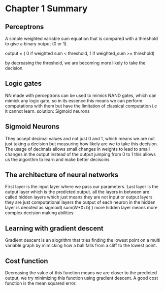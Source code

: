# Chapter 1 Summary
## Perceptrons
A simple weighted variable sum equation that is compared with a threshold to give a binary output (0 or 1).

output = ( 0 if weighted sum < threshold, 1 if weighted_sum >= threshold)

by decreasing the threshold, we are becoming more likely to take the decision.

## Logic gates
NN made with perceptrons can be used to mimick NAND gates, which can mimick any logic gate, so in its essence this means we can perform
computations with them but have the limitation of classical computation i.e it cannot learn.
solution: Sigmoid neurons
## Sigmoid Neurons
They accept decimal values and not just 0 and 1, which means we are not just taking a decision but measuring how likely are we to take this decision.
The usage of decimals allows small changes in weights to lead to small changes in the output instead of the output jumping from 0 to 1
this allows us the algorithm to learn and make better decisoins

## The architecture of neural networks
First layer is the input layer where we pass our parameters.
Last layer is the output layer which is the predicted output.
all the layers in between are called hidden layers which just means they are not input or output layers they are just computational layers
the output of each neuron in the hidden layer is denoted as sigmoid( sum(W*X+b) )
more hidden layer means more complex decision making abilities

## Learning with gradient descent
Gradient descent is an alogrithm that tries finding the lowest point on a multi variable graph by mimicking how a ball falls from a cliff to the lowest point.

## Cost function
Decreasing the value of this function means we are closer to the predicted output, we try minimizing this function using gradient descent.
A good cost function is the mean squared error.
